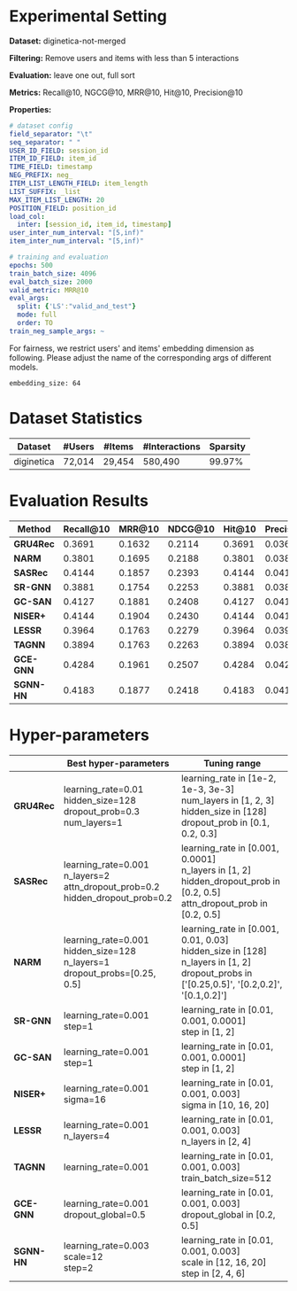 # Experimental Setting

**Dataset:** diginetica-not-merged

**Filtering:** Remove users and items with less than 5 interactions

**Evaluation:** leave one out, full sort

**Metrics:** Recall@10, NGCG@10, MRR@10, Hit@10, Precision@10

**Properties:**

```yaml
# dataset config
field_separator: "\t"
seq_separator: " "
USER_ID_FIELD: session_id
ITEM_ID_FIELD: item_id
TIME_FIELD: timestamp
NEG_PREFIX: neg_
ITEM_LIST_LENGTH_FIELD: item_length
LIST_SUFFIX: _list
MAX_ITEM_LIST_LENGTH: 20
POSITION_FIELD: position_id
load_col:
  inter: [session_id, item_id, timestamp]
user_inter_num_interval: "[5,inf)"
item_inter_num_interval: "[5,inf)"

# training and evaluation
epochs: 500
train_batch_size: 4096
eval_batch_size: 2000
valid_metric: MRR@10
eval_args:
  split: {'LS':"valid_and_test"}
  mode: full
  order: TO
train_neg_sample_args: ~
```

For fairness, we restrict users' and items' embedding dimension as following. Please adjust the name of the corresponding args of different models.
```
embedding_size: 64
```

# Dataset Statistics

| Dataset    | #Users | #Items | #Interactions | Sparsity |
| ---------- | ------ | ------ | ------------- | -------- |
| diginetica | 72,014 | 29,454 | 580,490       | 99.97%   |

# Evaluation Results

| Method               | Recall@10 | MRR@10 | NDCG@10 | Hit@10 | Precision@10 |
| -------------------- | --------- | ------ | ------- | ------ | ------------ |
| **GRU4Rec**          | 0.3691    | 0.1632 | 0.2114  | 0.3691 | 0.0369       |
| **NARM**             | 0.3801    | 0.1695 | 0.2188  | 0.3801 | 0.0380       |
| **SASRec**           | 0.4144    | 0.1857 | 0.2393  | 0.4144 | 0.0414       |
| **SR-GNN**           | 0.3881    | 0.1754 | 0.2253  | 0.3881 | 0.0388       |
| **GC-SAN**           | 0.4127    | 0.1881 | 0.2408  | 0.4127 | 0.0413       |
| **NISER+**           | 0.4144    | 0.1904 | 0.2430  | 0.4144 | 0.0414       |
| **LESSR**            | 0.3964    | 0.1763 | 0.2279  | 0.3964 | 0.0396       |
| **TAGNN**            | 0.3894    | 0.1763 | 0.2263  | 0.3894 | 0.0389       |
| **GCE-GNN**          | 0.4284    | 0.1961 | 0.2507  | 0.4284 | 0.0428       |
| **SGNN-HN**          | 0.4183    | 0.1877 | 0.2418  | 0.4183 | 0.0418       |

# Hyper-parameters

|                      | Best hyper-parameters                                                     | Tuning range                                                     |
| -------------------- | ------------------------------------------------------------ | ------------------------------------------------------------ |
| **GRU4Rec** | learning_rate=0.01<br />hidden_size=128<br />dropout_prob=0.3<br />num_layers=1 | learning_rate in [1e-2, 1e-3, 3e-3]<br />num_layers in [1, 2, 3]<br />hidden_size in [128]<br />dropout_prob in [0.1, 0.2, 0.3] |
| **SASRec**           | learning_rate=0.001<br />n_layers=2<br />attn_dropout_prob=0.2<br />hidden_dropout_prob=0.2 | learning_rate in [0.001, 0.0001]<br />n_layers in [1, 2]<br />hidden_dropout_prob in [0.2, 0.5]<br />attn_dropout_prob in [0.2, 0.5] |
| **NARM**             | learning_rate=0.001<br />hidden_size=128<br />n_layers=1<br />dropout_probs=[0.25, 0.5] | learning_rate in [0.001, 0.01, 0.03]<br />hidden_size in [128]<br />n_layers in [1, 2]<br />dropout_probs in ['[0.25,0.5]', '[0.2,0.2]', '[0.1,0.2]'] |
| **SR-GNN**            | learning_rate=0.001<br />step=1                              | learning_rate in [0.01, 0.001, 0.0001]<br />step in [1, 2]    |
| **GC-SAN**            | learning_rate=0.001<br />step=1                              | learning_rate in [0.01, 0.001, 0.0001]<br />step in [1, 2]    |
| **NISER+**            | learning_rate=0.001<br />sigma=16                              | learning_rate in [0.01, 0.001, 0.003]<br />sigma in [10, 16, 20]    |
| **LESSR**            | learning_rate=0.001<br />n_layers=4                              | learning_rate in [0.01, 0.001, 0.003]<br />n_layers in [2, 4]    |
| **TAGNN**            | learning_rate=0.001                              | learning_rate in [0.01, 0.001, 0.003]<br />train_batch_size=512    |
| **GCE-GNN**            | learning_rate=0.001<br />dropout_global=0.5                              | learning_rate in [0.01, 0.001, 0.003]<br />dropout_global in [0.2, 0.5]    |
| **SGNN-HN**            | learning_rate=0.003<br />scale=12<br />step=2                              | learning_rate in [0.01, 0.001, 0.003]<br />scale in [12, 16, 20]<br />step in [2, 4, 6]    |
